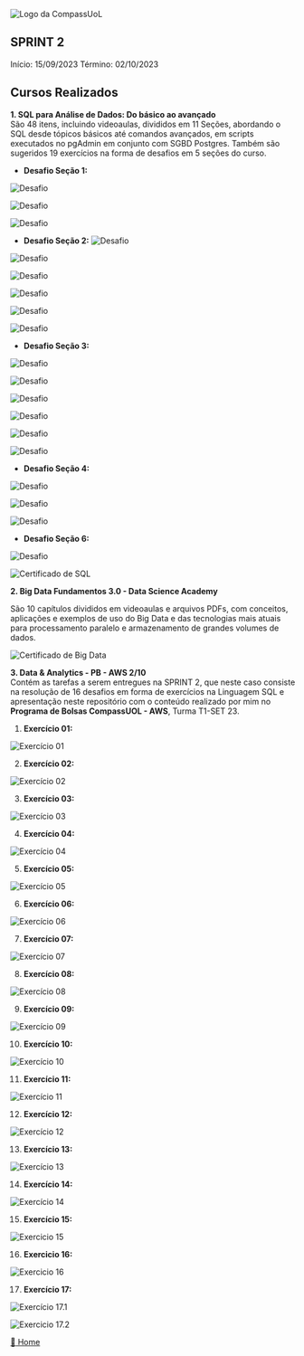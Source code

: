 ![Logo da CompassUoL](/img/Logo_CompassUOL.png)
## SPRINT 2
Início: 15/09/2023  Término: 02/10/2023

## Cursos Realizados


**1. SQL para Análise de Dados: Do básico ao avançado**</br>
São 48 itens, incluindo videoaulas, divididos em 11 Seções, abordando o SQL desde tópicos básicos até comandos avançados, em scripts executados no pgAdmin em conjunto com SGBD Postgres. Também são sugeridos 19 exercícios na forma de desafios em 5 seções do curso.</br>

* **Desafio Seção 1:**

![Desafio ](/SPRINT%202/img/Desafio%201.1.png)

![Desafio ](/SPRINT%202/img/Desafio%201.2.png)

![Desafio ](/SPRINT%202/img/Desafio%201.3.png)

* **Desafio Seção 2:** 
![Desafio ](/SPRINT%202/img/Desafio%202.1.png)

![Desafio ](/SPRINT%202/img/Desafio%202.2.png)

![Desafio ](/SPRINT%202/img/Desafio%202.3.png)

![Desafio ](/SPRINT%202/img/Desafio%202.4.png)

![Desafio ](/SPRINT%202/img/Desafio%202.5.png)

![Desafio ](/SPRINT%202/img/Desafio%202.6.png)


* **Desafio Seção 3:**

![Desafio ](/SPRINT%202/img/Desafio%203.1.png)

![Desafio ](/SPRINT%202/img/Desafio%203.2.png)

![Desafio ](/SPRINT%202/img/Desafio%203.3.png)

![Desafio ](/SPRINT%202/img/Desafio%203.4.png)

![Desafio ](/SPRINT%202/img/Desafio%203.5.png)

![Desafio ](/SPRINT%202/img/Desafio%203.6.png)

* **Desafio Seção 4:** 

![Desafio ](/SPRINT%202/img/Desafio%204.1.png)

![Desafio ](/SPRINT%202/img/Desafio%204.2.png)

![Desafio ](/SPRINT%202/img/Desafio%204.3.png)

* **Desafio Seção 6:** 

![Desafio ](/SPRINT%202/img/Desafio%206.png)

![Certificado de SQL](/img/UC-850a8511-889f-4f56-a805-cdf925df220e.jpg) </br>

**2. Big Data Fundamentos 3.0 - Data Science Academy**</br>

São 10 capítulos divididos em videoaulas e arquivos PDFs, com conceitos, aplicações e exemplos de uso do Big Data e das tecnologias mais atuais para processamento paralelo e armazenamento de grandes volumes de dados. </br>

![Certificado de Big Data](/img/Certificado%20Big%20Data.png)


**3. Data & Analytics - PB - AWS 2/10**</br>
Contém as tarefas a serem entregues na SPRINT 2, que neste caso consiste na resolução de 16 desafios em forma de exercícios na Linguagem SQL e apresentação neste repositório com o conteúdo realizado por mim no **Programa de Bolsas CompassUOL - AWS**, Turma T1-SET 23.</br>


1. **Exercício 01:**

![Exercício 01](/SPRINT%202/img/EX1.png)

2. **Exercício 02:**

![Exercício 02](/SPRINT%202/img/EX2.png)

3. **Exercício 03:**

![Exercício 03](/SPRINT%202/img/EX3.png)

4. **Exercício 04:**

![Exercício 04](/SPRINT%202/img/EX4.png)

5. **Exercício 05:**

![Exercício 05](/SPRINT%202/img/EX5.png)

6. **Exercício 06:**

![Exercício 06](/SPRINT%202/img/EX6.png)

7. **Exercício 07:**

![Exercício 07](/SPRINT%202/img/EX7.png)

8. **Exercício 08:**

![Exercício 08](/SPRINT%202/img/EX8.png)

9. **Exercício 09:**

![Exercício 09](/SPRINT%202/img/EX9.png)

10. **Exercício 10:**

![Exercício 10](/SPRINT%202/img/EX10.png)

11. **Exercício 11:**

![Exercício 11](/SPRINT%202/img/EX11.png)

12. **Exercício 12:**

![Exercício 12](/SPRINT%202/img/EX12.png)

13. **Exercício 13:**

![Exercício 13](/SPRINT%202/img/EX13.png)

14. **Exercício 14:**

![Exercício 14](/SPRINT%202/img/EX14.png)

15. **Exercício 15:**

![Exercicio 15](/SPRINT%202/img/EX15.png)

16. **Exercicio 16:**

![Exercicio 16](/SPRINT%202/img/EX16.png)

17. **Exercício 17:**

![Exercício 17.1](/SPRINT%202/img/EX17.1.png)

![Exercicio 17.2](/SPRINT%202/img/EX17.2.png)


[:file_folder: Home](/)